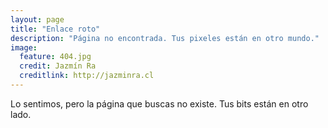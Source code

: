 ```yaml
---
layout: page
title: "Enlace roto"
description: "Página no encontrada. Tus pixeles están en otro mundo."
image:
  feature: 404.jpg
  credit: Jazmín Ra
  creditlink: http://jazminra.cl
---  
```


Lo sentimos, pero la página que buscas no existe. Tus bits están en otro lado.

<!-- <script type="text/javascript">
  var GOOG_FIXURL_LANG = 'en';
  var GOOG_FIXURL_SITE = '{{ site.url }}'
</script>
<script type="text/javascript"
  src="http://linkhelp.clients.google.com/tbproxy/lh/wm/fixurl.js">
</script> -->
